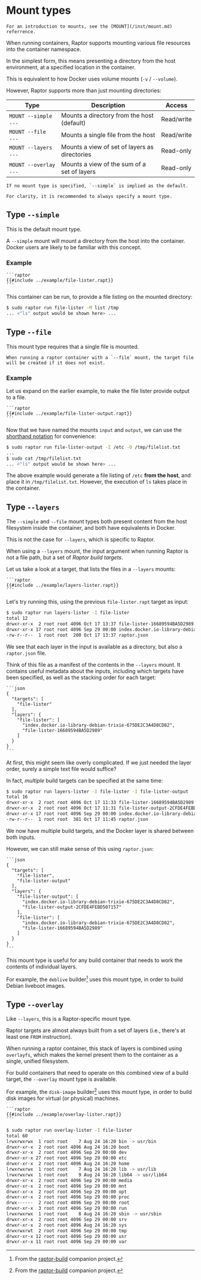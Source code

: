 # Mount types

```admonish tip
For an introduction to mounts, see the [MOUNT](/inst/mount.md) referrence.
```

When running containers, Raptor supports mounting various file resources into
the container namespace.

In the simplest form, this means presenting a directory from the host
environment, at a specified location in the container.

This is equivalent to how Docker uses volume mounts (`-v` / `--volume`).

However, Raptor supports more than just mounting directories:

| Type                  | Description                                   | Access     |
|-----------------------|-----------------------------------------------|------------|
| `MOUNT --simple ...`  | Mounts a directory from the host (default)    | Read/write |
| `MOUNT --file ...`    | Mounts a single file from the host            | Read/write |
| `MOUNT --layers ...`  | Mounts a view of set of layers as directories | Read-only  |
| `MOUNT --overlay ...` | Mounts a view of the sum of a set of layers   | Read-only  |

~~~admonish tip
If no mount type is specified, `--simple` is implied as the default.

For clarity, it is recommended to always specify a mount type.
~~~

## Type `--simple`

This is the default mount type.

A `--simple` mount will mount a directory from the host into the
container. Docker users are likely to be familiar with this concept.

### Example

~~~admonish note title="file-lister.rapt"
```raptor
{{#include ../example/file-lister.rapt}}
```
~~~

This container can be run, to provide a file listing on the mounted directory:

```sh
$ sudo raptor run file-lister -M list /tmp
... <"ls" output would be shown here> ...
```

## Type `--file`

This mount type requires that a single file is mounted.

~~~admonish tip
When running a raptor container with a `--file` mount, the target file will be created if it does not exist.
~~~

### Example

Let us expand on the earlier example, to make the file lister provide output to a file.

~~~admonish note title="file-lister-output.rapt"
```raptor
{{#include ../example/file-lister-output.rapt}}
```
~~~

Now that we have named the mounts `input` and `output`, we can use the
[shorthand notation](/inst/mount.md#admonition-tip-1) for convenience:

```sh
$ sudo raptor run file-lister-output -I /etc -O /tmp/filelist.txt
...
$ sudo cat /tmp/filelist.txt
... <"ls" output would be shown here> ...
```

The above example would generate a file listing of `/etc` **from the host**, and
place it in `/tmp/filelist.txt`. However, the execution of `ls` takes place in
the container.

## Type `--layers`

The `--simple` and `--file` mount types both present content from the host
filesystem inside the container, and both have equivalents in Docker.

This is not the case for `--layers`, which is specific to Raptor.

When using a `--layers` mount, the input argument when running Raptor is not a
file path, but a set of *Raptor build targets*.

Let us take a look at a target, that lists the files in a `--layers` mounts:

~~~admonish note title="layers-lister.rapt"
```raptor
{{#include ../example/layers-lister.rapt}}
```
~~~

Let's try running this, using the previous `file-lister.rapt` target as input:

```sh
$ sudo raptor run layers-lister -I file-lister
total 12
drwxr-xr-x  2 root root 4096 Oct 17 13:37 file-lister-16689594BA5D2989
drwxr-xr-x 17 root root 4096 Sep 29 00:00 index.docker.io-library-debian-trixie-675DE2C3A4D8CD82
-rw-r--r--  1 root root  200 Oct 17 13:37 raptor.json
```

We see that each layer in the input is available as a directory, but also a
`raptor.json` file.

Think of this file as a manifest of the contents in the `--layers` mount. It
contains useful metadata about the inputs, including which targets have been
specified, as well as the stacking order for each target:

~~~admonish note title="raptor.json"
```json
{
  "targets": [
    "file-lister"
  ],
  "layers": {
    "file-lister": [
      "index.docker.io-library-debian-trixie-675DE2C3A4D8CD82",
      "file-lister-16689594BA5D2989"
    ]
  }
}
```
~~~

At first, this might seem like overly complicated. If we just needed the layer
order, surely a simple text file would suffice?

In fact, *multiple* build targets can be specified at the same time:

```sh
$ sudo raptor run layers-lister -I file-lister -I file-lister-output
total 16
drwxr-xr-x  2 root root 4096 Oct 17 11:33 file-lister-16689594BA5D2989
drwxr-xr-x  2 root root 4096 Oct 17 11:31 file-lister-output-2CFDE4FEBD507157
drwxr-xr-x 17 root root 4096 Sep 29 00:00 index.docker.io-library-debian-trixie-675DE2C3A4D8CD82
-rw-r--r--  1 root root  381 Oct 17 11:45 raptor.json
```

We now have multiple build targets, and the Docker layer is shared between both
inputs.

However, we can still make sense of this using `raptor.json`:

~~~admonish note title="raptor.json"
```json
{
  "targets": [
    "file-lister",
    "file-lister-output"
  ],
  "layers": {
    "file-lister-output": [
      "index.docker.io-library-debian-trixie-675DE2C3A4D8CD82",
      "file-lister-output-2CFDE4FEBD507157"
    ],
    "file-lister": [
      "index.docker.io-library-debian-trixie-675DE2C3A4D8CD82",
      "file-lister-16689594BA5D2989"
    ]
  }
}
```
~~~

This mount type is useful for any build container that needs to work the
contents of individual layers.

For example, the `deblive` builder[^deblive] uses this mount type, in order to
build Debian liveboot images.

[^deblive]: From the [raptor-build](https://github.com/chrivers/raptor-build)
    companion project.

## Type `--overlay`

Like `--layers`, this is a Raptor-specific mount type.

Raptor targets are almost always built from a set of layers (i.e., there's at
least one `FROM` instruction).

When running a raptor container, this stack of layers is combined using
`overlayfs`, which makes the kernel present them to the container as a single,
unified filesystem.

For build containers that need to operate on this combined view of a build
target, the `--overlay` mount type is available.

For example, the `disk-image` builder[^deblive] uses this mount type, in order to
build disk images for virtual (or physical) machines.

~~~admonish note title="overlay-lister.rapt"
```raptor
{{#include ../example/overlay-lister.rapt}}
```
~~~

```sh
$ sudo raptor run overlay-lister -I file-lister
total 60
lrwxrwxrwx  1 root root    7 Aug 24 16:20 bin -> usr/bin
drwxr-xr-x  2 root root 4096 Aug 24 16:20 boot
drwxr-xr-x  2 root root 4096 Sep 29 00:00 dev
drwxr-xr-x 27 root root 4096 Sep 29 00:00 etc
drwxr-xr-x  2 root root 4096 Aug 24 16:20 home
lrwxrwxrwx  1 root root    7 Aug 24 16:20 lib -> usr/lib
lrwxrwxrwx  1 root root    9 Aug 24 16:20 lib64 -> usr/lib64
drwxr-xr-x  2 root root 4096 Sep 29 00:00 media
drwxr-xr-x  2 root root 4096 Sep 29 00:00 mnt
drwxr-xr-x  2 root root 4096 Sep 29 00:00 opt
drwxr-xr-x  2 root root 4096 Sep 29 00:00 proc
drwx------  2 root root 4096 Sep 29 00:00 root
drwxr-xr-x  3 root root 4096 Sep 29 00:00 run
lrwxrwxrwx  1 root root    8 Aug 24 16:20 sbin -> usr/sbin
drwxr-xr-x  2 root root 4096 Sep 29 00:00 srv
drwxr-xr-x  2 root root 4096 Aug 24 16:20 sys
drwxrwxrwt  2 root root 4096 Sep 29 00:00 tmp
drwxr-xr-x 12 root root 4096 Sep 29 00:00 usr
drwxr-xr-x 11 root root 4096 Sep 29 00:00 var
```
